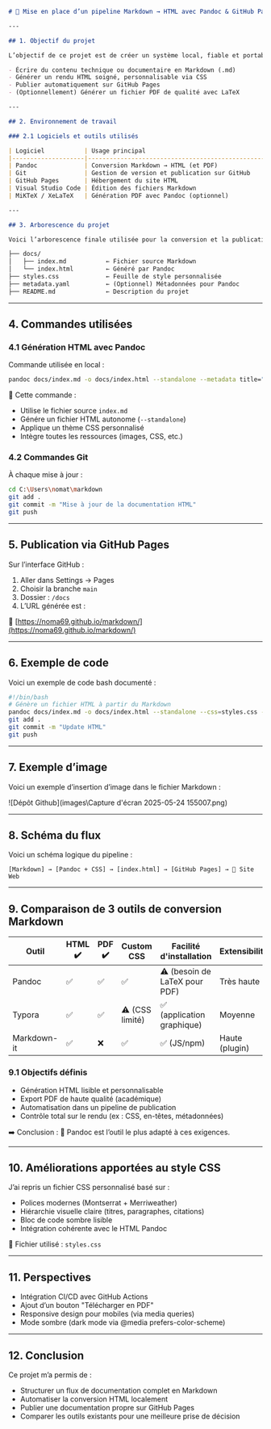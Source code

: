 ```markdown
# 📝 Mise en place d’un pipeline Markdown → HTML avec Pandoc & GitHub Pages

---

## 1. Objectif du projet

L’objectif de ce projet est de créer un système local, fiable et portable permettant de :

- Écrire du contenu technique ou documentaire en Markdown (.md)
- Générer un rendu HTML soigné, personnalisable via CSS
- Publier automatiquement sur GitHub Pages
- (Optionnellement) Générer un fichier PDF de qualité avec LaTeX

---

## 2. Environnement de travail

### 2.1 Logiciels et outils utilisés

| Logiciel           | Usage principal                                 |
|--------------------|--------------------------------------------------|
| Pandoc             | Conversion Markdown → HTML (et PDF)             |
| Git                | Gestion de version et publication sur GitHub    |
| GitHub Pages       | Hébergement du site HTML                         |
| Visual Studio Code | Édition des fichiers Markdown                   |
| MiKTeX / XeLaTeX   | Génération PDF avec Pandoc (optionnel)           |

---

## 3. Arborescence du projet

Voici l’arborescence finale utilisée pour la conversion et la publication automatique :

├── docs/
│   ├── index.md           ← Fichier source Markdown
│   └── index.html         ← Généré par Pandoc
├── styles.css             ← Feuille de style personnalisée
├── metadata.yaml          ← (Optionnel) Métadonnées pour Pandoc
├── README.md              ← Description du projet
````
---

## 4. Commandes utilisées

### 4.1 Génération HTML avec Pandoc

Commande utilisée en local :

```bash
pandoc docs/index.md -o docs/index.html --standalone --metadata title="Rapport Projet Markdown" --css=styles.css --embed-resources
````

📌 Cette commande :

* Utilise le fichier source `index.md`
* Génére un fichier HTML autonome (`--standalone`)
* Applique un thème CSS personnalisé
* Intègre toutes les ressources (images, CSS, etc.)

### 4.2 Commandes Git

À chaque mise à jour :

```bash
cd C:\Users\nomat\markdown
git add .
git commit -m "Mise à jour de la documentation HTML"
git push
```

---

## 5. Publication via GitHub Pages

Sur l’interface GitHub :

1. Aller dans Settings → Pages
2. Choisir la branche `main`
3. Dossier : `/docs`
4. L’URL générée est :

🔗 [https://noma69.github.io/markdown/](https://noma69.github.io/markdown/)

---

## 6. Exemple de code

Voici un exemple de code bash documenté :

```bash
#!/bin/bash
# Génère un fichier HTML à partir du Markdown
pandoc docs/index.md -o docs/index.html --standalone --css=styles.css --embed-resources
git add .
git commit -m "Update HTML"
git push
```

---

## 7. Exemple d’image

Voici un exemple d’insertion d’image dans le fichier Markdown :

![Dépôt Github](images\Capture d'écran 2025-05-24 155007.png)

---

## 8. Schéma du flux

Voici un schéma logique du pipeline :

```
[Markdown] → [Pandoc + CSS] → [index.html] → [GitHub Pages] → 🔗 Site Web
```

---

## 9. Comparaison de 3 outils de conversion Markdown

| Outil       | HTML ✔️ | PDF ✔️ | Custom CSS      | Facilité d'installation       | Extensibilité  | Note globale |
| ----------- | ------- | ------ | --------------- | ----------------------------- | -------------- | ------------ |
| Pandoc      | ✅       | ✅      | ✅               | ⚠️ (besoin de LaTeX pour PDF) | Très haute     | ⭐⭐⭐⭐⭐        |
| Typora      | ✅       | ✅      | ⚠️ (CSS limité) | ✅ (application graphique)     | Moyenne        | ⭐⭐⭐          |
| Markdown-it | ✅       | ❌      | ✅               | ✅ (JS/npm)                    | Haute (plugin) | ⭐⭐⭐⭐         |

### 9.1 Objectifs définis

* Génération HTML lisible et personnalisable
* Export PDF de haute qualité (académique)
* Automatisation dans un pipeline de publication
* Contrôle total sur le rendu (ex : CSS, en-têtes, métadonnées)

➡️ Conclusion : 🥇 Pandoc est l’outil le plus adapté à ces exigences.

---

## 10. Améliorations apportées au style CSS

J’ai repris un fichier CSS personnalisé basé sur :

* Polices modernes (Montserrat + Merriweather)
* Hiérarchie visuelle claire (titres, paragraphes, citations)
* Bloc de code sombre lisible
* Intégration cohérente avec le HTML Pandoc

📁 Fichier utilisé : `styles.css`

---

## 11. Perspectives

* Intégration CI/CD avec GitHub Actions
* Ajout d’un bouton "Télécharger en PDF"
* Responsive design pour mobiles (via media queries)
* Mode sombre (dark mode via @media prefers-color-scheme)

---

## 12. Conclusion

Ce projet m’a permis de :

* Structurer un flux de documentation complet en Markdown
* Automatiser la conversion HTML localement
* Publier une documentation propre sur GitHub Pages
* Comparer les outils existants pour une meilleure prise de décision